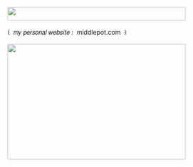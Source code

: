<img width="400" height="30" src="https://middlepot.com/img/lacey.png">\
  \
 ‌ ‌ ‌ ‌ ‌ ‌ ‌ ‌ ‌ ‌ ‌꒰ ‌ 𝑚𝑦 𝑝𝑒𝑟𝑠𝑜𝑛𝑎𝑙 𝑤𝑒𝑏𝑠𝑖𝑡𝑒 : ‌ middlepot.com ‌ ꒱\
  \
<img width="400" height="260" src="https://middlepot.com/img/pure.jpg">
